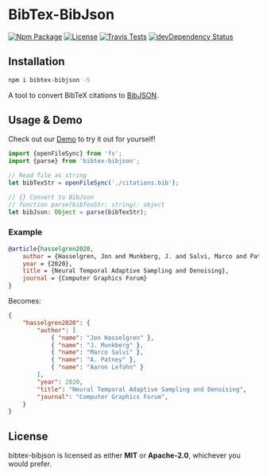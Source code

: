 # BibTex-BibJson

[![Npm Package][npm-img]][npm-url]
[![License][license-img]][license-url]
[![Travis Tests][travis-img]][travis-url]
[![devDependency Status][david-dev-img]][david-dev-url]

## Installation

```bash
npm i bibtex-bibjson -S
```

A tool to convert BibTeX citations to [BibJSON](http://okfnlabs.org/bibjson/).

## Usage & Demo

Check out our [Demo](https://codepen.io/alaingalvan/pen/agjaLo) to try it out for yourself!

```ts
import {openFileSync} from 'fs';
import {parse} from 'bibtex-bibjson';

// Read file as string
let bibTexStr = openFileSync('./citations.bib');

// {} Convert to BibJson
// function parse(bibTexStr: string): object
let bibJson: Object = parse(bibTexStr);
```

### Example

```bib
@article{hasselgren2020,
    author = {Hasselgren, Jon and Munkberg, J. and Salvi, Marco and Patney, A. and Lefohn, Aaron},
    year = {2020},
    title = {Neural Temporal Adaptive Sampling and Denoising},
    journal = {Computer Graphics Forum}
}
```

Becomes:

```json
{
    "hasselgren2020": {
        "author": [
            { "name": "Jon Hasselgren" },
            { "name": "J. Munkberg" },
            { "name": "Marco Salvi" },
            { "name": "A. Patney" },
            { "name": "Aaron Lefohn" }
        ],
        "year": 2020,
        "title": "Neural Temporal Adaptive Sampling and Denoising",
        "journal": "Computer Graphics Forum",
    }
}
```

## License

bibtex-bibjson is licensed as either **MIT** or **Apache-2.0**, whichever you would prefer.

[cmake-img]: https://img.shields.io/badge/cmake-3.6-1f9948.svg?style=flat-square
[cmake-url]: https://cmake.org/
[license-img]: https://img.shields.io/:license-mit-blue.svg?style=flat-square
[license-url]: https://opensource.org/licenses/MIT
[travis-img]: https://img.shields.io/travis/com/plus1tv/bibtex-bibjson?style=flat-square
[travis-url]: https://www.travis-ci.com/github/plus1tv/bibtex-bibjson
[npm-img]: https://img.shields.io/npm/v/bibtex-bibjson.svg?style=flat-square
[npm-url]: http://npm.im/bibtex-bibjson
[npm-download-img]: https://img.shields.io/npm/dm/bibtex-bibjson.svg?style=flat-square
[david-url]: https://david-dm.org/plus1tv/bibtex-bibjson
[david-img]: https://david-dm.org/plus1tv/bibtex-bibjson.svg?style=flat-square
[david-dev-url]: https://david-dm.org/plus1tv/bibtex-bibjson#info=devDependencies
[david-dev-img]: https://david-dm.org/plus1tv/bibtex-bibjson/dev-status.svg?&style=flat-square
[codecov-img]: https://img.shields.io/codecov/c/github/plus1tv/bibtex-bibjson.svg?style=flat-square
[codecov-url]: https://codecov.io/gh/plus1tv/bibtex-bibjson